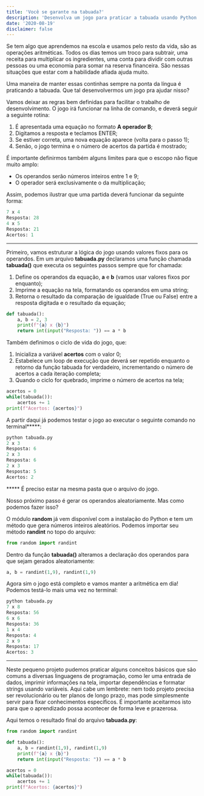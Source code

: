 ```yaml
---
title: 'Você se garante na tabuada?'
description: 'Desenvolva um jogo para praticar a tabuada usando Python.'
date: '2020-08-19'
disclaimer: false
---
```


Se tem algo que aprendemos na escola e usamos pelo resto da vida, são as operações aritméticas. Todos os dias temos um troco para subtrair, uma receita para multiplicar os ingredientes, uma conta para dividir com outras pessoas ou uma economia para somar na reserva financeira. São nessas situações que estar com a habilidade afiada ajuda muito.

Uma maneira de manter essas continhas sempre na ponta da língua é praticando a tabuada. Que tal desenvolvermos um jogo pra ajudar nisso?

Vamos deixar as regras bem definidas para facilitar o trabalho de desenvolvimento. O jogo irá funcionar na linha de comando, e deverá seguir a seguinte rotina:

1. É apresentada uma equação no formato **A operador B**;
2. Digitamos a resposta e teclamos ENTER;
3. Se estiver correta, uma nova equação aparece (volta para o passo 1);
4. Senão, o jogo termina e o número de acertos da partida é mostrado;

É importante definirmos também alguns limites para que o escopo não fique muito amplo:

- Os operandos serão números inteiros entre 1 e 9;
- O operador será exclusivamente o da multiplicação;

Assim, podemos ilustrar que uma partida deverá funcionar da seguinte forma:

```python
7 x 4
Resposta: 28
4 x 5
Resposta: 21
Acertos: 1
```

---

Primeiro, vamos estruturar a lógica do jogo usando valores fixos para os operandos. Em um arquivo **tabuada.py** declaramos uma função chamada **tabuada()** que executa os seguintes passos sempre que for chamada:

1. Define os operandos da equação, **a** e **b** (vamos usar valores fixos por enquanto);
2. Imprime a equação na tela, formatando os operandos em uma string;
3. Retorna o resultado da comparação de igualdade (True ou False) entre a resposta digitada e o resultado da equação;

```python
def tabuada():
    a, b = 2, 3
    print(f"{a} x {b}")
    return int(input("Resposta: ")) == a * b
```

Também definimos o ciclo de vida do jogo, que:

1. Inicializa a variável **acertos** com o valor 0;
2. Estabelece um loop de execução que deverá ser repetido enquanto o retorno da função tabuada for verdadeiro, incrementando o número de acertos a cada iteração completa;
3. Quando o ciclo for quebrado, imprime o número de acertos na tela;

```python
acertos = 0
while(tabuada()):
    acertos += 1
print(f"Acertos: {acertos}")
```

A partir daqui já podemos testar o jogo ao executar o seguinte comando no terminal*****:

```python
python tabuada.py
2 x 3
Resposta: 6
2 x 3
Resposta: 6
2 x 3
Resposta: 5
Acertos: 2
```

***** É preciso estar na mesma pasta que o arquivo do jogo.

Nosso próximo passo é gerar os operandos aleatoriamente. Mas como podemos fazer isso?

O módulo **random** já vem disponível com a instalação do Python e tem um método que gera números inteiros aleatórios. Podemos importar seu método **randint** no topo do arquivo:

```python
from random import randint
```

Dentro da função **tabuada()** alteramos a declaração dos operandos para que sejam gerados aleatoriamente:

```python
a, b = randint(1,9), randint(1,9)
```

Agora sim o jogo está completo e vamos manter a aritmética em dia! Podemos testá-lo mais uma vez no terminal:

```python
python tabuada.py
7 x 8
Resposta: 56
6 x 6
Resposta: 36
1 x 4
Resposta: 4
2 x 9
Resposta: 17
Acertos: 3
```

---

Neste pequeno projeto pudemos praticar alguns conceitos básicos que são comuns a diversas linguagens de programação, como ler uma entrada de dados, imprimir informações na tela, importar dependências e formatar strings usando variáveis. Aqui cabe um lembrete: nem todo projeto precisa ser revolucionário ou ter planos de longo prazo, mas pode simplesmente servir para fixar conhecimentos específicos. É importante aceitarmos isto para que o aprendizado possa acontecer de forma leve e prazerosa.

Aqui temos o resultado final do arquivo **tabuada.py**:

```python
from random import randint

def tabuada():
    a, b = randint(1,9), randint(1,9)
    print(f"{a} x {b}")
    return int(input("Resposta: ")) == a * b

acertos = 0
while(tabuada()):
    acertos += 1
print(f"Acertos: {acertos}")
```
